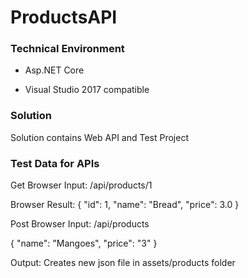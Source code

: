 # ProductsAPI



### Technical Environment

- Asp.NET Core

- Visual Studio 2017 compatible



### Solution

Solution contains Web API and Test Project



### Test Data for APIs
Get
Browser Input: /api/products/1

Browser Result: {
    "id": 1,
    "name": "Bread",
    "price": 3.0
}


Post
Browser Input: /api/products

{
	"name": "Mangoes",
	"price": "3"
}

Output: Creates new json file in assets/products folder